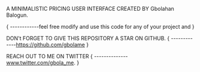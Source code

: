 A MINIMALISTIC PRICING USER INTERFACE CREATED BY Gbolahan Balogun.

{
------------feel free modify and  use this code for any of your project and
}

DON't FORGET TO GIVE THIS REPOSITORY A STAR ON GITHUB.
{
-------------https://github.com/gbolame
}

REACH OUT TO ME ON TWITTER
{
--------------www.twitter.com/gbola_me.
}
